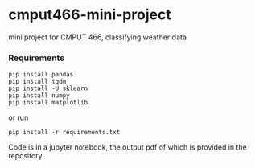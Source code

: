 # cmput466-mini-project

mini project for CMPUT 466, classifying weather data

### Requirements
```
pip install pandas
pip install tqdm
pip install -U sklearn
pip install numpy
pip install matplotlib
```

or run

```
pip install -r requirements.txt
```

Code is in a jupyter notebook, the output pdf of which is provided in the repository
